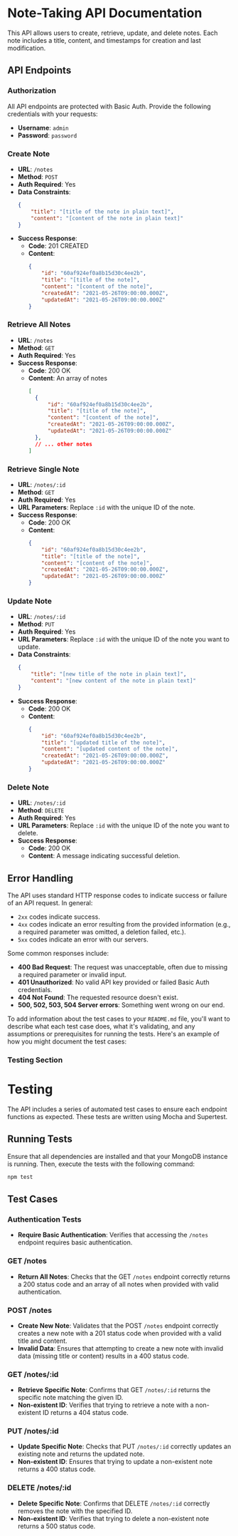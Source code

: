 
# Note-Taking API Documentation

This API allows users to create, retrieve, update, and delete notes. Each note includes a title, content, and timestamps for creation and last modification.

## API Endpoints

### Authorization

All API endpoints are protected with Basic Auth. Provide the following credentials with your requests:

- **Username**: `admin`
- **Password**: `password`

### Create Note

- **URL**: `/notes`
- **Method**: `POST`
- **Auth Required**: Yes
- **Data Constraints**:
  ```json
  {
      "title": "[title of the note in plain text]",
      "content": "[content of the note in plain text]"
  }
  ```
- **Success Response**:
  - **Code**: 201 CREATED
  - **Content**:
    ```json
    {
        "id": "60af924ef0a8b15d30c4ee2b",
        "title": "[title of the note]",
        "content": "[content of the note]",
        "createdAt": "2021-05-26T09:00:00.000Z",
        "updatedAt": "2021-05-26T09:00:00.000Z"
    }
    ```

### Retrieve All Notes

- **URL**: `/notes`
- **Method**: `GET`
- **Auth Required**: Yes
- **Success Response**:
  - **Code**: 200 OK
  - **Content**: An array of notes
    ```json
    [
      {
          "id": "60af924ef0a8b15d30c4ee2b",
          "title": "[title of the note]",
          "content": "[content of the note]",
          "createdAt": "2021-05-26T09:00:00.000Z",
          "updatedAt": "2021-05-26T09:00:00.000Z"
      },
      // ... other notes
    ]
    ```

### Retrieve Single Note

- **URL**: `/notes/:id`
- **Method**: `GET`
- **Auth Required**: Yes
- **URL Parameters**: Replace `:id` with the unique ID of the note.
- **Success Response**:
  - **Code**: 200 OK
  - **Content**:
    ```json
    {
        "id": "60af924ef0a8b15d30c4ee2b",
        "title": "[title of the note]",
        "content": "[content of the note]",
        "createdAt": "2021-05-26T09:00:00.000Z",
        "updatedAt": "2021-05-26T09:00:00.000Z"
    }
    ```

### Update Note

- **URL**: `/notes/:id`
- **Method**: `PUT`
- **Auth Required**: Yes
- **URL Parameters**: Replace `:id` with the unique ID of the note you want to update.
- **Data Constraints**:
  ```json
  {
      "title": "[new title of the note in plain text]",
      "content": "[new content of the note in plain text]"
  }
  ```
- **Success Response**:
  - **Code**: 200 OK
  - **Content**:
    ```json
    {
        "id": "60af924ef0a8b15d30c4ee2b",
        "title": "[updated title of the note]",
        "content": "[updated content of the note]",
        "createdAt": "2021-05-26T09:00:00.000Z",
        "updatedAt": "2021-05-26T09:00:00.000Z"
    }
    ```

### Delete Note

- **URL**: `/notes/:id`
- **Method**: `DELETE`
- **Auth Required**: Yes
- **URL Parameters**: Replace `:id` with the unique ID of the note you want to delete.
- **Success Response**:
  - **Code**: 200 OK
  - **Content**: A message indicating successful deletion.

## Error Handling

The API uses standard HTTP response codes to indicate success or failure of an API request. In general:

- `2xx` codes indicate success.
- `4xx` codes indicate an error resulting from the provided information (e.g., a required parameter was omitted, a deletion failed, etc.).
- `5xx` codes indicate an error with our servers.

Some common responses include:

- **400 Bad Request**: The request was unacceptable, often due to missing a required parameter or invalid input.
- **401 Unauthorized**: No valid API key provided or failed Basic Auth credentials.
- **404 Not Found**: The requested resource doesn't exist.
- **500, 502, 503, 504 Server errors**: Something went wrong on our end.

To add information about the test cases to your `README.md` file, you'll want to describe what each test case does, what it's validating, and any assumptions or prerequisites for running the tests. Here's an example of how you might document the test cases:

### Testing Section


# Testing

The API includes a series of automated test cases to ensure each endpoint functions as expected. These tests are written using Mocha and Supertest.

## Running Tests

Ensure that all dependencies are installed and that your MongoDB instance is running. Then, execute the tests with the following command:

```bash
npm test
```

## Test Cases

### Authentication Tests

- **Require Basic Authentication**: Verifies that accessing the `/notes` endpoint requires basic authentication.

### GET /notes

- **Return All Notes**: Checks that the GET `/notes` endpoint correctly returns a 200 status code and an array of all notes when provided with valid authentication.

### POST /notes

- **Create New Note**: Validates that the POST `/notes` endpoint correctly creates a new note with a 201 status code when provided with a valid title and content.
- **Invalid Data**: Ensures that attempting to create a new note with invalid data (missing title or content) results in a 400 status code.

### GET /notes/:id

- **Retrieve Specific Note**: Confirms that GET `/notes/:id` returns the specific note matching the given ID.
- **Non-existent ID**: Verifies that trying to retrieve a note with a non-existent ID returns a 404 status code.

### PUT /notes/:id

- **Update Specific Note**: Checks that PUT `/notes/:id` correctly updates an existing note and returns the updated note.
- **Non-existent ID**: Ensures that trying to update a non-existent note returns a 400 status code.

### DELETE /notes/:id

- **Delete Specific Note**: Confirms that DELETE `/notes/:id` correctly removes the note with the specified ID.
- **Non-existent ID**: Verifies that trying to delete a non-existent note returns a 500 status code.

